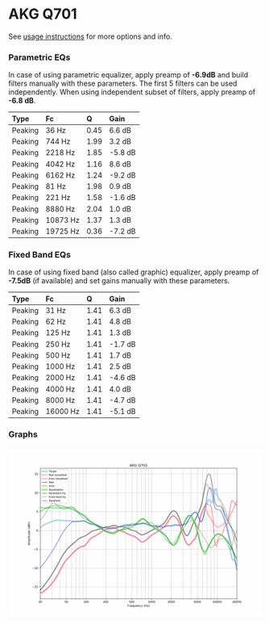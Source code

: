 # AKG Q701
See [usage instructions](https://github.com/jaakkopasanen/AutoEq#usage) for more options and info.

### Parametric EQs
In case of using parametric equalizer, apply preamp of **-6.9dB** and build filters manually
with these parameters. The first 5 filters can be used independently.
When using independent subset of filters, apply preamp of **-6.8 dB**.

| Type    | Fc       |    Q | Gain    |
|:--------|:---------|:-----|:--------|
| Peaking | 36 Hz    | 0.45 | 6.6 dB  |
| Peaking | 744 Hz   | 1.99 | 3.2 dB  |
| Peaking | 2218 Hz  | 1.85 | -5.8 dB |
| Peaking | 4042 Hz  | 1.16 | 8.6 dB  |
| Peaking | 6162 Hz  | 1.24 | -9.2 dB |
| Peaking | 81 Hz    | 1.98 | 0.9 dB  |
| Peaking | 221 Hz   | 1.58 | -1.6 dB |
| Peaking | 8880 Hz  | 2.04 | 1.0 dB  |
| Peaking | 10873 Hz | 1.37 | 1.3 dB  |
| Peaking | 19725 Hz | 0.36 | -7.2 dB |

### Fixed Band EQs
In case of using fixed band (also called graphic) equalizer, apply preamp of **-7.5dB**
(if available) and set gains manually with these parameters.

| Type    | Fc       |    Q | Gain    |
|:--------|:---------|:-----|:--------|
| Peaking | 31 Hz    | 1.41 | 6.3 dB  |
| Peaking | 62 Hz    | 1.41 | 4.8 dB  |
| Peaking | 125 Hz   | 1.41 | 1.3 dB  |
| Peaking | 250 Hz   | 1.41 | -1.7 dB |
| Peaking | 500 Hz   | 1.41 | 1.7 dB  |
| Peaking | 1000 Hz  | 1.41 | 2.5 dB  |
| Peaking | 2000 Hz  | 1.41 | -4.6 dB |
| Peaking | 4000 Hz  | 1.41 | 4.0 dB  |
| Peaking | 8000 Hz  | 1.41 | -4.7 dB |
| Peaking | 16000 Hz | 1.41 | -5.1 dB |

### Graphs
![](./AKG%20Q701.png)